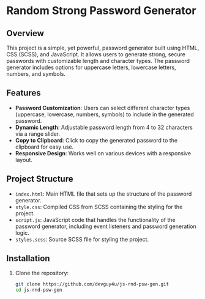 # Random Strong Password Generator

## Overview

This project is a simple, yet powerful, password generator built using HTML, CSS (SCSS), and JavaScript. It allows users to generate strong, secure passwords with customizable length and character types. The password generator includes options for uppercase letters, lowercase letters, numbers, and symbols.

## Features

- **Password Customization**: Users can select different character types (uppercase, lowercase, numbers, symbols) to include in the generated password.
- **Dynamic Length**: Adjustable password length from 4 to 32 characters via a range slider.
- **Copy to Clipboard**: Click to copy the generated password to the clipboard for easy use.
- **Responsive Design**: Works well on various devices with a responsive layout.

## Project Structure

- `index.html`: Main HTML file that sets up the structure of the password generator.
- `style.css`: Compiled CSS from SCSS containing the styling for the project.
- `script.js`: JavaScript code that handles the functionality of the password generator, including event listeners and password generation logic.
- `styles.scss`: Source SCSS file for styling the project.

## Installation

1. Clone the repository:
   ```bash
   git clone https://github.com/devguy4u/js-rnd-psw-gen.git
   cd js-rnd-psw-gen
